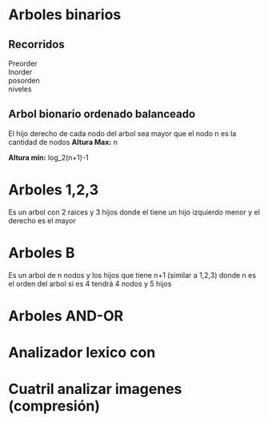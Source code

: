 # Arboles binarios


## Recorridos
Preorder  
Inorder  
posorden  
niveles  

## Arbol bionario ordenado balanceado
El hijo derecho de cada nodo del arbol sea mayor que el nodo
n es la cantidad de nodos
**Altura Max:** n

**Altura min:** log_2(n+1)-1


# Arboles 1,2,3
Es un arbol con 2 raices y 3 hijos donde el tiene un hijo izquierdo menor y el derecho es el mayor


# Arboles B
Es un arbol de n nodos y los hijos que tiene n+1 (similar a 1,2,3) donde n es el orden del arbol si es 4 tendrá 4 nodos y 5 hijos

# Arboles AND-OR

# Analizador lexico con

# Cuatril analizar imagenes (compresión)